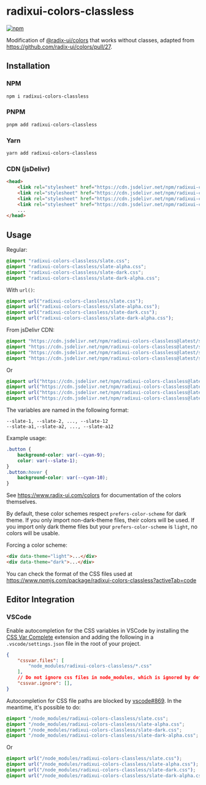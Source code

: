 # radixui-colors-classless

[![npm](https://img.shields.io/npm/v/radixui-colors-classless)](https://www.npmjs.com/package/radixui-colors-classless)

Modification of [@radix-ui/colors](https://github.com/radix-ui/colors) that works
without classes, adapted from <https://github.com/radix-ui/colors/pull/27>.

## Installation

### NPM

```sh
npm i radixui-colors-classless
```

### PNPM

```sh
pnpm add radixui-colors-classless
```

### Yarn

```sh
yarn add radixui-colors-classless
```

### CDN (jsDelivr)

```html
<head>
    <link rel="stylesheet" href="https://cdn.jsdelivr.net/npm/radixui-colors-classless@latest/slate.css">
    <link rel="stylesheet" href="https://cdn.jsdelivr.net/npm/radixui-colors-classless@latest/slate-alpha.css">
    <link rel="stylesheet" href="https://cdn.jsdelivr.net/npm/radixui-colors-classless@latest/slate-dark.css">
    <link rel="stylesheet" href="https://cdn.jsdelivr.net/npm/radixui-colors-classless@latest/slate-dark-alpha.css">
    ...
</head> 
```

## Usage

Regular:

```css
@import "radixui-colors-classless/slate.css";
@import "radixui-colors-classless/slate-alpha.css";
@import "radixui-colors-classless/slate-dark.css";
@import "radixui-colors-classless/slate-dark-alpha.css";
```

With `url()`:

```css
@import url("radixui-colors-classless/slate.css");
@import url("radixui-colors-classless/slate-alpha.css");
@import url("radixui-colors-classless/slate-dark.css");
@import url("radixui-colors-classless/slate-dark-alpha.css");
```

From jsDelivr CDN:

```css
@import "https://cdn.jsdelivr.net/npm/radixui-colors-classless@latest/slate.css";
@import "https://cdn.jsdelivr.net/npm/radixui-colors-classless@latest/slate-alpha.css";
@import "https://cdn.jsdelivr.net/npm/radixui-colors-classless@latest/slate-dark.css";
@import "https://cdn.jsdelivr.net/npm/radixui-colors-classless@latest/slate-dark-alpha.css";
```

Or

```css
@import url("https://cdn.jsdelivr.net/npm/radixui-colors-classless@latest/slate.css");
@import url("https://cdn.jsdelivr.net/npm/radixui-colors-classless@latest/slate-alpha.css");
@import url("https://cdn.jsdelivr.net/npm/radixui-colors-classless@latest/slate-dark.css");
@import url("https://cdn.jsdelivr.net/npm/radixui-colors-classless@latest/slate-dark-alpha.css");
```

The variables are named in the following format:

```plaintext
--slate-1, --slate-2, ..., --slate-12
--slate-a1,--slate-a2, ..., --slate-a12
```

Example usage:

```css
.button {
    background-color: var(--cyan-9);
    color: var(--slate-1);
}
.button:hover {
    background-color: var(--cyan-10);
}
```

See <https://www.radix-ui.com/colors> for documentation of the colors themselves.

By default, these color schemes respect `prefers-color-scheme` for dark theme.
If you only import non-dark-theme files, their colors will be used. If you import
only dark theme files but your `prefers-color-scheme` is `light`,
no colors will be usable.

Forcing a color scheme:

```html
<div data-theme="light">...</div>
<div data-theme="dark">...</div>
```

You can check the format of the CSS files used at <https://www.npmjs.com/package/radixui-colors-classless?activeTab=code>

## Editor Integration

### VSCode

Enable autocompletion for the CSS variables in VSCode by installing the
[CSS Var Complete](https://marketplace.visualstudio.com/items?itemName=phoenisx.cssvar)
extension  and adding the following in a `.vscode/settings.json` file
in the root of your project.

```json
{
    "cssvar.files": [
        "node_modules/radixui-colors-classless/*.css"
    ],
    // Do not ignore css files in node_modules, which is ignored by default
    "cssvar.ignore": [],
}
```

Autocompletion for CSS file paths are blocked by [vscode#869](https://github.com/microsoft/vscode/issues/869).
In the meantime, it's possible to do:

```css
@import "/node_modules/radixui-colors-classless/slate.css";
@import "/node_modules/radixui-colors-classless/slate-alpha.css";
@import "/node_modules/radixui-colors-classless/slate-dark.css";
@import "/node_modules/radixui-colors-classless/slate-dark-alpha.css";
```

Or

```css
@import url("/node_modules/radixui-colors-classless/slate.css");
@import url("/node_modules/radixui-colors-classless/slate-alpha.css");
@import url("/node_modules/radixui-colors-classless/slate-dark.css");
@import url("/node_modules/radixui-colors-classless/slate-dark-alpha.css");
```
